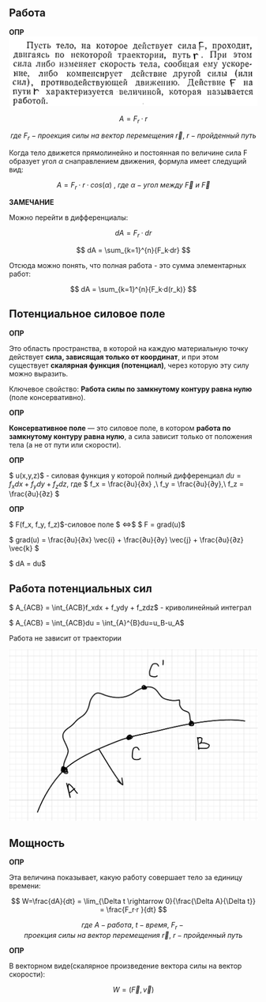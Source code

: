 ## Работа

**ОПР**
![img5.png](img5.png)

$$
A = F_{r}·r
$$

$$
где\ F_{r} - проекция\ силы\ на\ вектор\ перемещения\ \vec{r}, \ r - пройденный\ путь
$$

Когда тело движется прямолинейно и постоянная по величине сила F образует угол $\alpha$ снаправлением движения, формула имеет следущий вид:

$$
A= F_{r}·r·cos(\alpha) \ ,\ где\ \alpha - угол\ между\ \vec{F}\ и\ \vec{F}
$$

**ЗАМЕЧАНИЕ**

Можно перейти в дифференциалы:

$$
dA = F_{r}·dr
$$

$$
dA = \sum_{k=1}^{n}{F_k·dr}
$$

Отсюда можно понять, что полная работа - это сумма элементарных работ:

$$
dA = \sum_{k=1}^{n}{F_k·d(r_k)}
$$

## Потенциальное силовое поле

**ОПР**

Это область пространства, в которой на каждую материальную точку действует **сила, зависящая только от координат**, и при этом существует **скалярная функция (потенциал)**, через которую эту силу можно выразить.

Ключевое свойство: **Работа силы по замкнутому контуру равна нулю** (поле консервативно).

**ОПР**

**Консервативное поле** — это силовое поле, в котором **работа по замкнутому контуру равна нулю**, а сила зависит только от положения тела (а не от пути или скорости).

**ОПР**

$ u(x,y,z)$ - силовая функция у которой полный дифференциал $du = f_xdx + f_ydy + f_zdz$, где $ f_x = \frac{∂u}{∂x} ,\ f_y = \frac{∂u}{∂y},\ f_z = \frac{∂u}{∂z} $

**ОПР**

$ F(f_x, f_y, f_z)$-силовое поле $ ⇔$ $ F = grad(u)$

$ grad(u) = \frac{∂u}{∂x} \vec{i} + \frac{∂u}{∂y} \vec{j} + \frac{∂u}{∂z} \vec{k} $

$ dA = du$

## Работа потенциальных сил

$ A_{ACB} = \int_{ACB}f_xdx + f_ydy + f_zdz$ - криволинейный интеграл

$ A_{ACB} = \int_{ACB}du = \int_{A}^{B}du=u_B-u_A$

Работа не зависит от траектории

![img6.png](img6.png)

## Мощность

**ОПР**

Эта величина показывает, какую работу совершает тело за единицу времени:

$$
W=\frac{dA}{dt} = \lim_{\Delta t \rightarrow 0}{\frac{\Delta A}{\Delta t}} = \frac{F_r·r }{dt}
$$


$$
где \ A -работа,\ t-время,\ F_{r} - проекция\ силы\ на\ вектор\ перемещения\ \vec{r}, \ r - пройденный\ путь
$$



**ОПР**

В векторном виде(скалярное произведение вектора силы на вектор скорости):

$$
W = (\vec{F}, \vec{v})
$$

